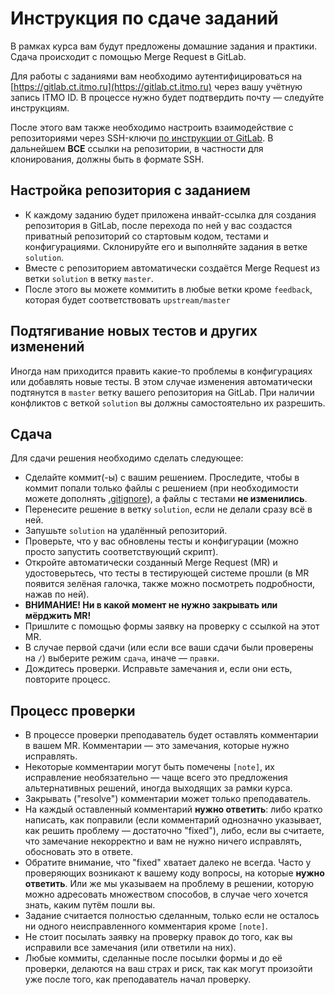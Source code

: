 # Инструкция по сдаче заданий

В рамках курса вам будут предложены домашние задания и практики. Сдача происходит с помощью Merge Request в GitLab.

Для работы с заданиями вам необходимо аутентифицироваться на [https://gitlab.ct.itmo.ru](https://gitlab.ct.itmo.ru) через вашу учётную запись ITMO ID. В процессе нужно будет подтвердить почту &mdash; следуйте инструкциям.

После этого вам также необходимо настроить взаимодействие с репозиториями через SSH-ключи [по инструкции от GitLab](https://docs.gitlab.com/user/ssh/). В дальнейшем **ВСЕ** ссылки на репозитории, в частности для клонирования, должны быть в формате SSH.

## Настройка репозитория с заданием

* К каждому заданию будет приложена инвайт-ссылка для создания репозитория в GitLab, после перехода по ней у вас создастся приватный репозиторий со стартовым кодом, тестами и конфигурациями. Склонируйте его и выполняйте задания в ветке `solution`.
* Вместе с репозиторием автоматически создаётся Merge Request из ветки `solution` в ветку `master`.
* После этого вы можете коммитить в любые ветки кроме `feedback`, которая будет соответствовать `upstream/master`

## Подтягивание новых тестов и других изменений

Иногда нам приходится править какие-то проблемы в конфигурациях или добавлять новые тесты. В этом случае изменения автоматически подтянутся в `master` ветку вашего репозитория на GitLab. При наличии конфликтов с веткой `solution` вы должны самостоятельно их разрешить.

## Сдача

Для сдачи решения необходимо сделать следующее:

* Сделайте коммит(-ы) с вашим решением. Проследите, чтобы в коммит попали только файлы с решением (при необходимости можете дополнять [.gitignore](https://git-scm.com/docs/gitignore)), а файлы с тестами **не изменились**.
* Перенесите решение в ветку `solution`, если не делали сразу всё в ней.
* Запушьте `solution` на удалённый репозиторий.
* Проверьте, что у вас обновлены тесты и конфигурации (можно просто запустить соответствующий скрипт).
* Откройте автоматически созданный Merge Request (MR) и удостоверьтесь, что тесты в тестирующей системе прошли (в MR появится зелёная галочка, также можно посмотреть подробности, нажав по ней).
* **ВНИМАНИЕ! Ни в какой момент не нужно закрывать или мёрджить MR!**
* Пришлите с помощью формы заявку на проверку с ссылкой на этот MR.
* В случае первой сдачи (или если все ваши сдачи были проверены на `/`) выберите режим `сдача`, иначе &mdash; `правки`.
* Дождитесь проверки. Исправьте замечания и, если они есть, повторите процесс.

## Процесс проверки

* В процессе проверки преподаватель будет оставлять комментарии в вашем MR. Комментарии &mdash; это замечания, которые нужно исправлять.
* Некоторые комментарии могут быть помечены `[note]`, их исправление необязательно &mdash; чаще всего это предложения альтернативных решений, иногда выходящих за рамки курса.
* Закрывать ("resolve") комментарии может только преподаватель.
* На каждый оставленный комментарий **нужно ответить**: либо кратко написать, как поправили (если комментарий однозначно указывает, как решить проблему &mdash; достаточно "fixed"), либо, если вы считаете, что замечание некорректно и вам не нужно ничего исправлять, обосновать это в ответе.
* Обратите внимание, что "fixed" хватает далеко не всегда. Часто у проверяющих возникают к вашему коду вопросы, на которые **нужно ответить**. Или же мы указываем на проблему в решении, которую можно адресовать множеством способов, в случае чего хочется знать, каким путём пошли вы.
* Задание считается полностью сделанным, только если не осталось ни одного неисправленного комментария кроме `[note]`.
* Не стоит посылать заявку на проверку правок до того, как вы исправили все замечания (или ответили на них).
* Любые коммиты, сделанные после посылки формы и до её проверки, делаются на ваш страх и риск, так как могут произойти уже после того, как преподаватель начал проверку.
